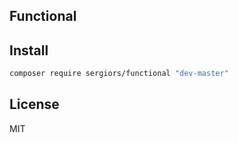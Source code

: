 Functional
----------

Install
-------

```bash
composer require sergiors/functional "dev-master"
```

License
-------
MIT